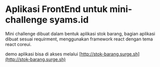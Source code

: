 # Aplikasi FrontEnd untuk mini-challenge syams.id

Mini challenge dibuat dalam bentuk aplikasi stok barang, bagian aplikasi dibuat sesuai requirment, menggunakan framework react dengan tema react coreui.

demo aplikasi bisa di akses melalui [http://stok-barang.surge.sh](http://stok-barang.surge.sh)
